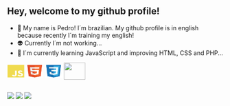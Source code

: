 ## Hey, welcome to my github profile!

- 👾 My name is Pedro! I´m brazilian. My github profile is in english because recently I´m training my english!
- 👽 Currently I´m not working...
- 👻 I´m currently learning JavaScript and improving HTML, CSS and PHP...

<div style="display: inline block;"> 
    <img width="40" height="30" align="center" src="https://raw.githubusercontent.com/devicons/devicon/master/icons/javascript/javascript-plain.svg" /> 
    <img width="40" height="30" align="center" src="https://raw.githubusercontent.com/devicons/devicon/master/icons/html5/html5-original.svg" /> 
    <img width="40" height="30" align="center" src="https://raw.githubusercontent.com/devicons/devicon/master/icons/css3/css3-original.svg" /> 
    <img width="50" height="40" align="center" src="https://cdn.jsdelivr.net/gh/devicons/devicon/icons/php/php-plain.svg" />
</div>

##

<div>
  <a href="mailto:pedrofontes0811@gmail.com"><img src="https://img.shields.io/badge/Gmail-D14836?style=for-the-badge&logo=gmail&logoColor=white"></a>
  <a href="https://www.linkedin.com/in/pedro-henrique-altimari-fontes-77b670209/"><img src="https://img.shields.io/badge/LinkedIn-0077B5?style=for-the-badge&logo=linkedin&logoColor=white"></a>
  <a href="https://github.com/PedroFontes-DEV"><img src="https://img.shields.io/badge/GitHub-100000?style=for-the-badge&logo=github&logoColor=white"></a>
</div>
